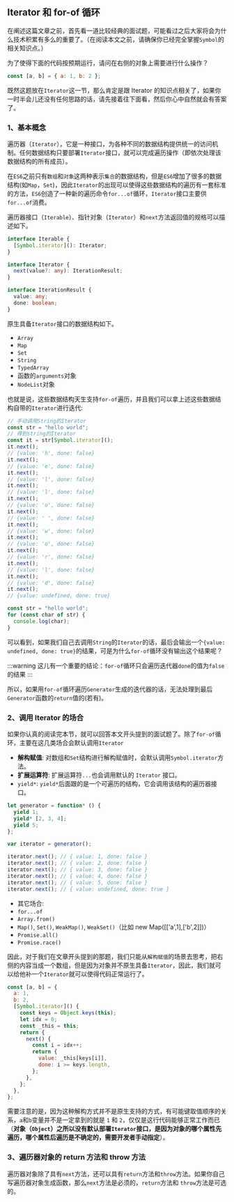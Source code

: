 ## Iterator 和 for-of 循环

在阐述这篇文章之前，首先看一道比较经典的面试题，可能看过之后大家将会为什么技术积累有多么的重要了。（在阅读本文之前，请确保你已经完全掌握`Symbol`的相关知识点。）

为了使得下面的代码按预期运行，请问在右侧的对象上需要进行什么操作？

```js
const [a, b] = { a: 1, b: 2 };
```

既然这题放在`Iterator`这一节，那么肯定是跟 Iterator 的知识点相关了，如果你一时半会儿还没有任何思路的话，请先接着往下面看，然后你心中自然就会有答案了。

### 1、基本概念

遍历器（`Iterator`），它是一种接口，为各种不同的数据结构提供统一的访问机制。任何数据结构只要部署`Iterator`接口，就可以完成遍历操作（即依次处理该数据结构的所有成员）。

在`ES6`之前只有`数组`和`对象`这两种表示`集合`的数据结构，但是`ES6`增加了很多的数据结构(如`Map`，`Set`)，因此`Iterator`的出现可以使得这些数据结构的遍历有一套标准的方法，`ES6`创造了一种新的遍历命令`for...of`循环，`Iterator`接口主要供`for...of`消费。

遍历器接口（`Iterable`）、指针对象（`Iterator`）和`next`方法返回值的规格可以描述如下。

```ts
interface Iterable {
  [Symbol.iterator](): Iterator;
}

interface Iterator {
  next(value?: any): IterationResult;
}

interface IterationResult {
  value: any;
  done: boolean;
}
```

原生具备`Iterator`接口的数据结构如下。

- `Array`
- `Map`
- `Set`
- `String`
- `TypedArray`
- 函数的`arguments`对象
- `NodeList`对象

也就是说，这些数据结构天生支持`for-of`遍历，并且我们可以拿上述这些数据结构自带的`Iterator`进行迭代:

```js
// 手动调用String的Iterator
const str = "hello world";
// 得到string的Iterator
const it = str[Symbol.iterator]();
it.next();
// {value: 'h', done: false}
it.next();
// {value: 'e', done: false}
it.next();
// {value: 'l', done: false}
it.next();
// {value: 'l', done: false}
it.next();
// {value: 'o', done: false}
it.next();
// {value: ' ', done: false}
it.next();
// {value: 'w', done: false}
it.next();
// {value: 'o', done: false}
it.next();
// {value: 'r', done: false}
it.next();
// {value: 'l', done: false}
it.next();
// {value: 'd', done: false}
it.next();
// {value: undefined, done: true}
```

```js
const str = "hello world";
for (const char of str) {
  console.log(char);
}
```

可以看到，如果我们自己去调用`String`的`Iterator`的话，最后会输出一个`{value: undefined, done: true}`的结果，可是为什么`for-of`循环没有输出这个结果呢？

:::warning
这儿有一个重要的结论：`for-of`循环只会遍历迭代器`done`的值为`false`的结果
:::

所以，如果用`for-of`循环遍历`Generator`生成的迭代器的话，无法处理到最后`Generator`函数的`return`值的(若有)。

### 2、调用 Iterator 的场合

如果你认真的阅读完本节，就可以回答本文开头提到的面试题了。除了`for-of`循环，主要在这几类场合会默认调用`Iterator`

- **解构赋值**: 对数组和`Set`结构进行解构赋值时，会默认调用`Symbol.iterator`方法。
- **扩展运算符**: 扩展运算符`...`也会调用默认的 `Iterator` 接口。
- `yield*`: `yield*`后面跟的是一个可遍历的结构，它会调用该结构的遍历器接口。

```js
let generator = function* () {
  yield 1;
  yield* [2, 3, 4];
  yield 5;
};

var iterator = generator();

iterator.next(); // { value: 1, done: false }
iterator.next(); // { value: 2, done: false }
iterator.next(); // { value: 3, done: false }
iterator.next(); // { value: 4, done: false }
iterator.next(); // { value: 5, done: false }
iterator.next(); // { value: undefined, done: true }
```

- 其它场合:
- `for...of`
- `Array.from()`
- `Map()`, `Set()`, `WeakMap()`, `WeakSet()`（比如 new Map([['a',1],['b',2]])）
- `Promise.all()`
- `Promise.race()`

因此，对于我们在文章开头提到的那题，我们只能从`解构赋值`的场景去思考，把右侧的内容当成一个数组，但是因为对象并不原生具备`Iterator`，因此，我们就可以给他补一个`Iterator`就可以使得代码正常运行了。

```js
const [a, b] = {
  a: 1,
  b: 2,
  [Symbol.iterator]() {
    const keys = Object.keys(this);
    let idx = 0;
    const _this = this;
    return {
      next() {
        const i = idx++;
        return {
          value: _this[keys[i]],
          done: i >= keys.length,
        };
      },
    };
  },
};
```

需要注意的是，因为这种解构方式并不是原生支持的方式，有可能键取值顺序的关系，`a`和`b`变量并不是一定拿到的就是 `1` 和 `2`，仅仅是这行代码能够正常工作而已（**对象（`Object`）之所以没有默认部署`Iterator`接口，是因为对象的哪个属性先遍历，哪个属性后遍历是不确定的，需要开发者手动指定**）。

### 3、遍历器对象的 return 方法和 throw 方法

遍历器对象除了具有`next`方法，还可以具有`return`方法和`throw`方法。如果你自己写遍历器对象生成函数，那么`next`方法是必须的，`return`方法和 `throw`方法是可选的。
